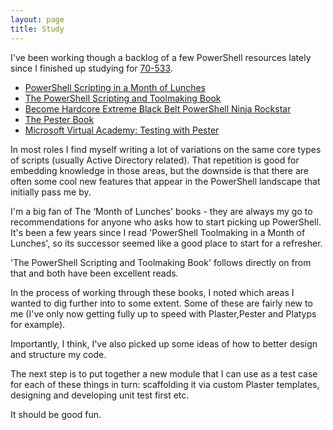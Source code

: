 ```yaml
---
layout: page
title: Study 
---
```


I've been working though a backlog of a few PowerShell resources lately since I finished up studying for [70-533](https://www.microsoft.com/en-us/learning/exam-70-533.aspx).

* [PowerShell Scripting in a Month of Lunches](https://www.manning.com/books/learn-powershell-scripting-in-a-month-of-lunches)
* [The PowerShell Scripting and Toolmaking Book](https://leanpub.com/powershell-scripting-toolmaking)
* [Become Hardcore Extreme Black Belt PowerShell Ninja Rockstar](https://leanpub.com/become-powershell)
* [The Pester Book](https://leanpub.com/pesterbook)
* [Microsoft Virtual Academy: Testing with Pester](https://mva.microsoft.com/en-us/training-courses/testing-powershell-with-pester-17650)


In most roles I find myself writing a lot of variations on the same core types of scripts (usually Active Directory related). That repetition is good for embedding knowledge in those areas, but the downside is that there are often some cool new features that appear in the PowerShell landscape that initially pass me by.


I'm a big fan of The ‘Month of Lunches' books - they are always my go to recommendations for anyone who asks how to start picking up PowerShell. It's been a few years since I read 'PowerShell Toolmaking in a Month of Lunches', so its successor seemed like a good place to start for a refresher.


'The PowerShell Scripting and Toolmaking Book' follows directly on from that and both have been excellent reads.


In the process of working through these books, I noted which areas I wanted to dig further into to some extent. Some of these are fairly new to me (I've only now getting fully up to speed with Plaster,Pester and Platyps for example).


Importantly, I think, I've also picked up some ideas of how to better design and structure my code.


The next step is to put together a new module that I can use as a test case for each of these things in turn: scaffolding it via custom Plaster templates, designing and developing unit test first etc.


It should be good fun.
